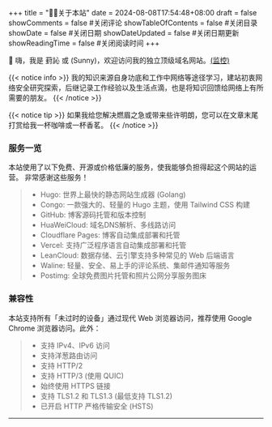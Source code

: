 +++
title = "👨‍🎓关于本站"
date = 2024-08-08T17:54:48+08:00
draft = false
showComments = false         #关闭评论
showTableOfContents = false  #关闭目录
showDate = false             #关闭日期
showDateUpdated = false      #关闭日期更新
showReadingTime = false     #关闭阅读时间
+++


👋 嗨，我是 葑訫 或 (Sunny)，欢迎访问我的独立顶级域名网站。[(监控)](https://stats.uptimerobot.com/WRUEz9E6PN)

{{< notice info >}}
我的知识来源自身功底和工作中网络等途径学习，建站初衷网络安全研究探索，后继记录工作经验以及生活点滴，也是将知识回馈给网络上有所需要的朋友。
{{< /notice >}}

{{< notice tip >}}
如果我给您解决燃眉之急或带来些许明朗，您可以在文章末尾打赏给我一杯咖啡或一杯香茗。
{{< /notice >}}

### 服务一览
本站使用了以下免费、开源或价格低廉的服务，使我能够负担得起这个网站的运营。  非常感谢这些服务！
>- Hugo: 世界上最快的静态网站生成器 (Golang)
>- Congo: 一款强大的、轻量的 Hugo 主题，使用 Tailwind CSS 构建
>- GitHub: 博客源码托管和版本控制
>- HuaWeiCloud: 域名DNS解析、多线路访问
>- Cloudflare Pages: 博客自动集成部署和托管
>- Vercel: 支持广泛程序语言自动集成部署和托管
>- LeanCloud: 数据存储、云引擎支持多种常见的 Web 后端语言
>- Waline: 轻量、安全、易上手的评论系统、集邮件通知等服务
>- Postimg: 全球免费图片托管和照片公网分享服务图床

### 兼容性  
本站支持所有「未过时的设备」通过现代 Web 浏览器访问，推荐使用 Google Chrome 浏览器访问。此外：  

>- 支持 IPv4、IPv6 访问  
>- 支持洋葱路由访问  
>- 支持 HTTP/2  
>- 支持 HTTP/3 (使用 QUIC)  
>- 始终使用 HTTPS 链接  
>- 支持 TLS1.2 和 TLS1.3 (最低支持 TLS1.2)  
>- 已开启 HTTP 严格传输安全 (HSTS)  
---

